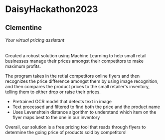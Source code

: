 # DaisyHackathon2023

## Clementine 
###### Your virtual pricing assistant

Created a robust solution using Machine Learning to help small retail businesses manage their prices amongst their competitors to make maximum profits. 

The program takes in the retial competitors online flyers and then recognizes the price difference amongst them by using image recognition, and then compares the product prices to the small retailer's inventory, telling them to either drop or raise their prices. 

- Pretrained OCR model that detects text in image
- Text processed and filtered to find both the price and the product name
- Uses Levenshtein distance algorithm to understand which item on the flyer maps best to the one in our inventory

Overall, our solution is a  free pricing tool that reads through flyers to determine the going price of products sold by competitors!




